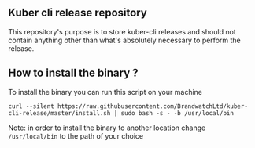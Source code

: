 ## Kuber cli release repository

This repository's purpose is to store kuber-cli releases and should not contain
anything other than what's absolutely necessary to perform the release.

## How to install the binary ?

To install the binary you can run this script on your machine

```
curl --silent https://raw.githubusercontent.com/BrandwatchLtd/kuber-cli-release/master/install.sh | sudo bash -s - -b /usr/local/bin
```

Note: in order to install the binary to another location change `/usr/local/bin` to the path of your choice
